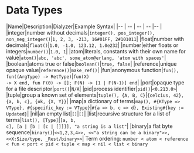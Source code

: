 
# Data Types

|Name|Description|Dialyzer|Example Syntax|
|-- | -- | -- | -- |-- |
|integer|number without decimals|`integer(), pos_integer(), non_neg_integer()`|`1, 2, 3, -213, 16#01FF, 2#101011`|
|float|number with decimals|`float()`|`1.0, -1.0, 123.12, 1.0e232`|
|number|either floats or integers|`number()`|`1.0, 1`|
|atom|literals, constants with their own name for value|`atom()`|`abc, 'abc', some_atom@erlang, 'atom with spaces'`|
|boolean|atoms true or false|`boolean()`|`true, false`|
|reference|unique opaque value|`reference()`|`make_ref()`|
|fun|anonymous function|`fun(), fun((ArgType) -> RetType)`|<code>fun(X) -> X end, fun F(0) -> []; F(N) -> [1 &#124; F(N-1)] end</code>|
|port|opaque type for a file descriptor|`port()`|`N/A`|
|pid|process identifier|`pid()`|`<0.213.0>`|
|tuple|group a known set of elements|`tuple(), {A, B, C}`|`{celcius, 42}, {a, b, c}, {ok, {X, Y}}`|
|map|a dictionary of terms|`map(), #{KType => VType}, #{specific_key := VType}`|`#{a => b, c => d}, Existing#{key := Updated}`|
|nil|an empty list|`[]`|`[]`|
|list|recursive structure for a list of terms|`list(), [Type]`|<code>[a, b, c], [a &#124; [b &#124; [c &#124; []]]], "a string is a list"</code>|
|binary|a flat byte sequence|`binary()`|`<<1,2,3,4>>, <<"a string can be a binary">>, <<X:Size/type, _Rest/binary>>`|
Term ordering: `number < atom < reference < fun < port < pid < tuple < map < nil < list < binary`
